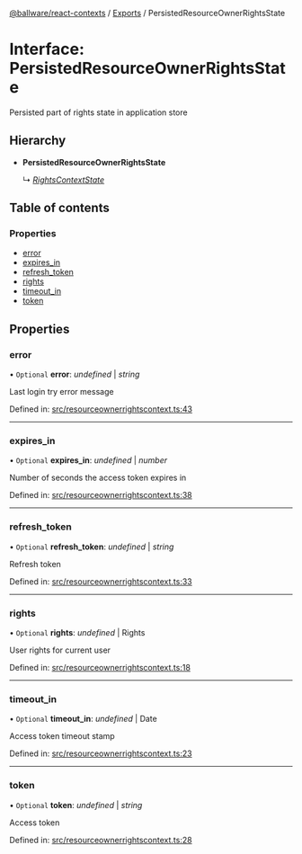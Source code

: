 [@ballware/react-contexts](../README.md) / [Exports](../modules.md) / PersistedResourceOwnerRightsState

# Interface: PersistedResourceOwnerRightsState

Persisted part of rights state in application store

## Hierarchy

* **PersistedResourceOwnerRightsState**

  ↳ [*RightsContextState*](rightscontextstate.md)

## Table of contents

### Properties

- [error](persistedresourceownerrightsstate.md#error)
- [expires\_in](persistedresourceownerrightsstate.md#expires_in)
- [refresh\_token](persistedresourceownerrightsstate.md#refresh_token)
- [rights](persistedresourceownerrightsstate.md#rights)
- [timeout\_in](persistedresourceownerrightsstate.md#timeout_in)
- [token](persistedresourceownerrightsstate.md#token)

## Properties

### error

• `Optional` **error**: *undefined* \| *string*

Last login try error message

Defined in: [src/resourceownerrightscontext.ts:43](https://github.com/frankball/ballware-react-contexts/blob/214ba92/src/resourceownerrightscontext.ts#L43)

___

### expires\_in

• `Optional` **expires\_in**: *undefined* \| *number*

Number of seconds the access token expires in

Defined in: [src/resourceownerrightscontext.ts:38](https://github.com/frankball/ballware-react-contexts/blob/214ba92/src/resourceownerrightscontext.ts#L38)

___

### refresh\_token

• `Optional` **refresh\_token**: *undefined* \| *string*

Refresh token

Defined in: [src/resourceownerrightscontext.ts:33](https://github.com/frankball/ballware-react-contexts/blob/214ba92/src/resourceownerrightscontext.ts#L33)

___

### rights

• `Optional` **rights**: *undefined* \| Rights

User rights for current user

Defined in: [src/resourceownerrightscontext.ts:18](https://github.com/frankball/ballware-react-contexts/blob/214ba92/src/resourceownerrightscontext.ts#L18)

___

### timeout\_in

• `Optional` **timeout\_in**: *undefined* \| Date

Access token timeout stamp

Defined in: [src/resourceownerrightscontext.ts:23](https://github.com/frankball/ballware-react-contexts/blob/214ba92/src/resourceownerrightscontext.ts#L23)

___

### token

• `Optional` **token**: *undefined* \| *string*

Access token

Defined in: [src/resourceownerrightscontext.ts:28](https://github.com/frankball/ballware-react-contexts/blob/214ba92/src/resourceownerrightscontext.ts#L28)
